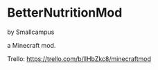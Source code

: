 BetterNutritionMod
==================
by Smallcampus

a Minecraft mod.

Trello:
https://trello.com/b/llHbZkc8/minecraftmod
